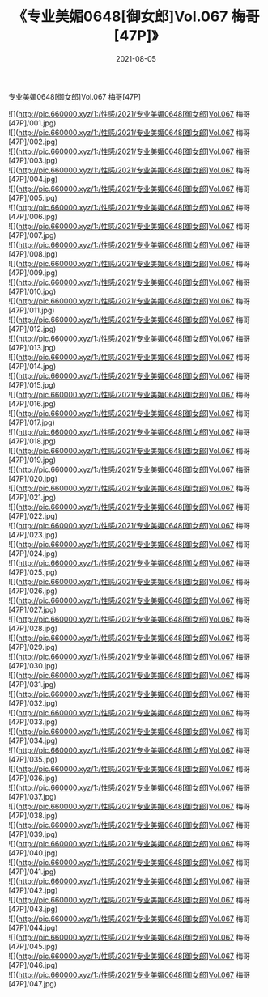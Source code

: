 ﻿---
layout: post
title:  《专业美媚0648[御女郎]Vol.067 梅哥[47P]》
date:   2021-08-05
img: http://pic.660000.xyz/1:/性感/2021/专业美媚0648[御女郎]Vol.067 梅哥[47P]/000.jpg
categories: [美女, 清纯, 唯美]
---

专业美媚0648[御女郎]Vol.067 梅哥[47P]

  ![](http://pic.660000.xyz/1:/性感/2021/专业美媚0648[御女郎]Vol.067 梅哥[47P]/001.jpg) <br> ![](http://pic.660000.xyz/1:/性感/2021/专业美媚0648[御女郎]Vol.067 梅哥[47P]/002.jpg) <br> ![](http://pic.660000.xyz/1:/性感/2021/专业美媚0648[御女郎]Vol.067 梅哥[47P]/003.jpg) <br> ![](http://pic.660000.xyz/1:/性感/2021/专业美媚0648[御女郎]Vol.067 梅哥[47P]/004.jpg) <br> ![](http://pic.660000.xyz/1:/性感/2021/专业美媚0648[御女郎]Vol.067 梅哥[47P]/005.jpg) <br> ![](http://pic.660000.xyz/1:/性感/2021/专业美媚0648[御女郎]Vol.067 梅哥[47P]/006.jpg) <br> ![](http://pic.660000.xyz/1:/性感/2021/专业美媚0648[御女郎]Vol.067 梅哥[47P]/007.jpg) <br> ![](http://pic.660000.xyz/1:/性感/2021/专业美媚0648[御女郎]Vol.067 梅哥[47P]/008.jpg) <br> ![](http://pic.660000.xyz/1:/性感/2021/专业美媚0648[御女郎]Vol.067 梅哥[47P]/009.jpg) <br> ![](http://pic.660000.xyz/1:/性感/2021/专业美媚0648[御女郎]Vol.067 梅哥[47P]/010.jpg) <br> ![](http://pic.660000.xyz/1:/性感/2021/专业美媚0648[御女郎]Vol.067 梅哥[47P]/011.jpg) <br> ![](http://pic.660000.xyz/1:/性感/2021/专业美媚0648[御女郎]Vol.067 梅哥[47P]/012.jpg) <br> ![](http://pic.660000.xyz/1:/性感/2021/专业美媚0648[御女郎]Vol.067 梅哥[47P]/013.jpg) <br> ![](http://pic.660000.xyz/1:/性感/2021/专业美媚0648[御女郎]Vol.067 梅哥[47P]/014.jpg) <br> ![](http://pic.660000.xyz/1:/性感/2021/专业美媚0648[御女郎]Vol.067 梅哥[47P]/015.jpg) <br> ![](http://pic.660000.xyz/1:/性感/2021/专业美媚0648[御女郎]Vol.067 梅哥[47P]/016.jpg) <br> ![](http://pic.660000.xyz/1:/性感/2021/专业美媚0648[御女郎]Vol.067 梅哥[47P]/017.jpg) <br> ![](http://pic.660000.xyz/1:/性感/2021/专业美媚0648[御女郎]Vol.067 梅哥[47P]/018.jpg) <br> ![](http://pic.660000.xyz/1:/性感/2021/专业美媚0648[御女郎]Vol.067 梅哥[47P]/019.jpg) <br> ![](http://pic.660000.xyz/1:/性感/2021/专业美媚0648[御女郎]Vol.067 梅哥[47P]/020.jpg) <br> ![](http://pic.660000.xyz/1:/性感/2021/专业美媚0648[御女郎]Vol.067 梅哥[47P]/021.jpg) <br> ![](http://pic.660000.xyz/1:/性感/2021/专业美媚0648[御女郎]Vol.067 梅哥[47P]/022.jpg) <br> ![](http://pic.660000.xyz/1:/性感/2021/专业美媚0648[御女郎]Vol.067 梅哥[47P]/023.jpg) <br> ![](http://pic.660000.xyz/1:/性感/2021/专业美媚0648[御女郎]Vol.067 梅哥[47P]/024.jpg) <br> ![](http://pic.660000.xyz/1:/性感/2021/专业美媚0648[御女郎]Vol.067 梅哥[47P]/025.jpg) <br> ![](http://pic.660000.xyz/1:/性感/2021/专业美媚0648[御女郎]Vol.067 梅哥[47P]/026.jpg) <br> ![](http://pic.660000.xyz/1:/性感/2021/专业美媚0648[御女郎]Vol.067 梅哥[47P]/027.jpg) <br> ![](http://pic.660000.xyz/1:/性感/2021/专业美媚0648[御女郎]Vol.067 梅哥[47P]/028.jpg) <br> ![](http://pic.660000.xyz/1:/性感/2021/专业美媚0648[御女郎]Vol.067 梅哥[47P]/029.jpg) <br> ![](http://pic.660000.xyz/1:/性感/2021/专业美媚0648[御女郎]Vol.067 梅哥[47P]/030.jpg) <br> ![](http://pic.660000.xyz/1:/性感/2021/专业美媚0648[御女郎]Vol.067 梅哥[47P]/031.jpg) <br> ![](http://pic.660000.xyz/1:/性感/2021/专业美媚0648[御女郎]Vol.067 梅哥[47P]/032.jpg) <br> ![](http://pic.660000.xyz/1:/性感/2021/专业美媚0648[御女郎]Vol.067 梅哥[47P]/033.jpg) <br> ![](http://pic.660000.xyz/1:/性感/2021/专业美媚0648[御女郎]Vol.067 梅哥[47P]/034.jpg) <br> ![](http://pic.660000.xyz/1:/性感/2021/专业美媚0648[御女郎]Vol.067 梅哥[47P]/035.jpg) <br> ![](http://pic.660000.xyz/1:/性感/2021/专业美媚0648[御女郎]Vol.067 梅哥[47P]/036.jpg) <br> ![](http://pic.660000.xyz/1:/性感/2021/专业美媚0648[御女郎]Vol.067 梅哥[47P]/037.jpg) <br> ![](http://pic.660000.xyz/1:/性感/2021/专业美媚0648[御女郎]Vol.067 梅哥[47P]/038.jpg) <br> ![](http://pic.660000.xyz/1:/性感/2021/专业美媚0648[御女郎]Vol.067 梅哥[47P]/039.jpg) <br> ![](http://pic.660000.xyz/1:/性感/2021/专业美媚0648[御女郎]Vol.067 梅哥[47P]/040.jpg) <br> ![](http://pic.660000.xyz/1:/性感/2021/专业美媚0648[御女郎]Vol.067 梅哥[47P]/041.jpg) <br> ![](http://pic.660000.xyz/1:/性感/2021/专业美媚0648[御女郎]Vol.067 梅哥[47P]/042.jpg) <br> ![](http://pic.660000.xyz/1:/性感/2021/专业美媚0648[御女郎]Vol.067 梅哥[47P]/043.jpg) <br> ![](http://pic.660000.xyz/1:/性感/2021/专业美媚0648[御女郎]Vol.067 梅哥[47P]/044.jpg) <br> ![](http://pic.660000.xyz/1:/性感/2021/专业美媚0648[御女郎]Vol.067 梅哥[47P]/045.jpg) <br> ![](http://pic.660000.xyz/1:/性感/2021/专业美媚0648[御女郎]Vol.067 梅哥[47P]/046.jpg) <br> ![](http://pic.660000.xyz/1:/性感/2021/专业美媚0648[御女郎]Vol.067 梅哥[47P]/047.jpg) <br>